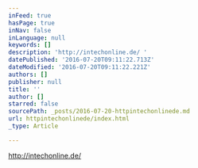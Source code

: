 ```yaml
---
inFeed: true
hasPage: true
inNav: false
inLanguage: null
keywords: []
description: 'http://intechonline.de/ '
datePublished: '2016-07-20T09:11:22.713Z'
dateModified: '2016-07-20T09:11:22.221Z'
authors: []
publisher: null
title: ''
author: []
starred: false
sourcePath: _posts/2016-07-20-httpintechonlinede.md
url: httpintechonlinede/index.html
_type: Article

---
```

http://intechonline.de/